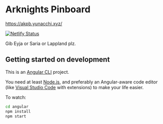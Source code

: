 # Arknights Pinboard

https://akpb.yunacchi.xyz/

[![Netlify Status](https://api.netlify.com/api/v1/badges/d7908426-cfe3-4d8b-be19-ea0eff9b2c3e/deploy-status)](https://app.netlify.com/sites/competent-kilby-eeaf51/deploys)

Gib Eyja or Saria or Lappland plz.

## Getting started on development

This is an [Angular CLI](https://cli.angular.io/) project.

You need at least [Node.js](https://nodejs.org/en/download/), and preferably an Angular-aware code editor (like [Visual Studio Code](https://code.visualstudio.com/) with extensions) to make your life easier.

To watch:

```bash
cd angular
npm install
npm start
```
